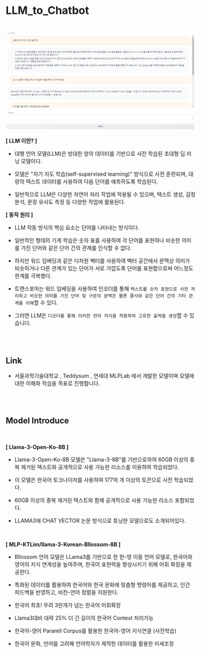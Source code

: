 # LLM_to_Chatbot

<br/>

<img src="img/LLM_bot.png">

<br/>

**[ LLM 이란? ]**

- 대형 언어 모델(LLM)은 방대한 양의 데이터를 기반으로 사전 학습된 초대형 딥 러닝 모델이다.
  
- 모델은 "자기 지도 학습(self-supervised learning)" 방식으로 사전 훈련되며, 대량의 텍스트 데이터를 사용하여 다음 단어를 예측하도록 학습된다.
  
- 일반적으로 LLM은 다양한 자연어 처리 작업에 적용될 수 있으며, 텍스트 생성, 감정 분석, 문장 유사도 측정 등 다양한 작업에 활용된다.

**[ 동작 원리 ]**

- LLM 작동 방식의 핵심 요소는 단어를 나타내는 방식이다.
  
- 일반적인 형태의 기계 학습은 숫자 표를 사용하여 각 단어를 표현하나 비슷한 의미를 가진 단어와 같은 단어 간의 관계를 인식할 수 없다.
  
- 하지만 워드 임베딩과 같은 다차원 벡터를 사용하여 벡터 공간에서 문맥상 의미가 비슷하거나 다른 관계가 있는 단어가 서로 가깝도록 단어를 표현함으로써 어느정도 한계를 극복했다.

- 트랜스포머는 워드 임베딩을 사용하여 인코더를 통해 `텍스트를 숫자 표현으로 사전 처리하고 비슷한 의미를 가진 단어 및 구문의 문맥은 물론 품사와 같은 단어 간의 기타 관계를 이해`할 수 있다.

- 그러면 LLM은 `디코더를 통해 이러한 언어 지식을 적용하여 고유한 출력을 생성`할 수 있습니다.

<br/><br/>

## Link

- 서울과학기술대학교 , Teddysum , 연세대 MLPLab 에서 개발한 모델이며 모델에 대한 이해화 학습을 목표로 진행합니다.

<br/><br/>

## Model Introduce

<br/>

**[ Llama-3-Open-Ko-8B ]**

- Llama-3-Open-Ko-8B 모델은 "Llama-3-8B"를 기반으로하여 60GB 이상의 중복 제거된 텍스트와 공개적으로 사용 가능한 리소스를 이용하여 학습되었다.
  
- 이 모델은 한국어 토크나이저를 사용하여 177억 개 이상의 토큰으로 사전 학습되었다.

- 60GB 이상의 중복 제거된 텍스트와 함께 공개적으로 사용 가능한 리소스 포함되었다.

- LLAMA3에 CHAT VECTOR 논문 방식으로 튜닝한 모델으로도 소개되어있다.

<br/>

**[ MLP-KTLim/llama-3-Korean-Bllossom-8B ]**

- Bllossom 언어 모델은 LLama3를 기반으로 한 한-영 이중 언어 모델로, 한국어와 영어의 지식 연계성을 높여주며, 한국어 표현력을 향상시키기 위해 어휘 확장을 제공한다.
  
- 특화된 데이터를 활용하여 한국어와 한국 문화에 맞춤형 명령어를 제공하고, 인간 피드백을 반영하고, 비전-언어 정렬을 지원한다.

- 한국어 최초! 무려 3만개가 넘는 한국어 어휘확장
  
- Llama3대비 대략 25% 더 긴 길이의 한국어 Context 처리가능
  
- 한국어-영어 Pararell Corpus를 활용한 한국어-영어 지식연결 (사전학습)
  
- 한국어 문화, 언어를 고려해 언어학자가 제작한 데이터를 활용한 미세조정

  
